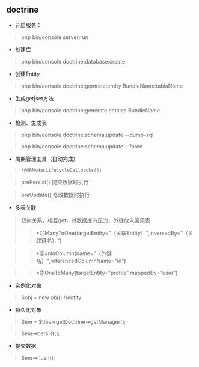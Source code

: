 ## doctrine 

* 开启服务：
> php bin/console server:run

* 创建库
> php bin/console doctrine:database:create

* 创建Entity
>php bin/console doctrine:gentrate:entity BundleName:tablaName

* 生成get|set方法
>php bin/console doctrine:generate:entities BundleName

* 检测、生成表

>php bin/console doctrine:schema:update --dump-sql

>php bin/console doctrine:schema:update --force

* 周期管理工具（自动完成）
>  `*@ORM\HasLifecycleCallbacks();`

> prePersist() 提交数据时执行

> preUpdate() 修改数据时执行

* 多表关联
> 双向关系，相互get，对数据库有压力，外键放入常用表
>> *@ManyToOne(targetEntity="（关联Entity）",inversedBy="（关联键名）")

>> *@JoinColumn(name="（外键名）",referencedColumnName="id")

>> *@OneToMany(targetEntity="profile",mappedBy="user")

* 实例化对象
> $obj = new obj() //entity

* 持久化对象
> $em = $this->getDoctrine->getManager();

> $em->persist();

* 提交数据
> $em->flush();